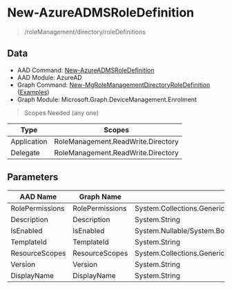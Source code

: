 # New-AzureADMSRoleDefinition

> /roleManagement/directory/roleDefinitions

## Data

+ AAD Command: [New-AzureADMSRoleDefinition](https://docs.microsoft.com/en-us/powershell/module/AzureAD/New-AzureADMSRoleDefinition)
+ AAD Module: AzureAD
+ Graph Command: [New-MgRoleManagementDirectoryRoleDefinition](https://docs.microsoft.com/en-us/powershell/module/Microsoft.Graph.DeviceManagement.Enrolment/New-MgRoleManagementDirectoryRoleDefinition) ([Examples](https://github.com/orgs/msgraph/discussions?discussions_q=New-MgRoleManagementDirectoryRoleDefinition))
+ Graph Module: Microsoft.Graph.DeviceManagement.Enrolment

> Scopes Needed (any one)

|Type|Scopes|
|---|---|
|Application|RoleManagement.ReadWrite.Directory|
|Delegate|RoleManagement.ReadWrite.Directory|

## Parameters

|AAD Name|Graph Name|AAD Type|Graph Type|Infos|
|---|---|---|---|---|
|RolePermissions|RolePermissions|System.Collections.Generic.List/Microsoft.Open.MSGraph.Model.RolePermission|Microsoft.Graph.PowerShell.Models.IMicrosoftGraphUnifiedRolePermission[]||
|Description|Description|System.String|System.String||
|IsEnabled|IsEnabled|System.Nullable/System.Boolean|System.Management.Automation.SwitchParameter||
|TemplateId|TemplateId|System.String|System.String||
|ResourceScopes|ResourceScopes|System.Collections.Generic.List/System.String|System.String[]||
|Version|Version|System.String|System.String||
|DisplayName|DisplayName|System.String|System.String||

